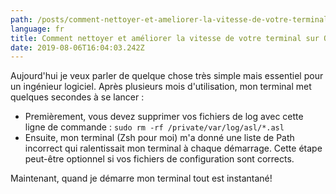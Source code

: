 ```yaml
---
path: /posts/comment-nettoyer-et-ameliorer-la-vitesse-de-votre-terminal-sur-osx
language: fr
title: Comment nettoyer et améliorer la vitesse de votre terminal sur OSX
date: 2019-08-06T16:04:03.242Z
---
```

Aujourd'hui je veux parler de quelque chose très simple mais essentiel pour un ingénieur logiciel. 
Après plusieurs mois d'utilisation, mon terminal met quelques secondes à se lancer :

- Premièrement, vous devez supprimer vos fichiers de log avec cette ligne de commande : `sudo rm -rf /private/var/log/asl/*.asl`
- Ensuite, mon terminal (Zsh pour moi) m'a donné une liste de Path incorrect qui ralentissait mon terminal à chaque démarrage. Cette étape peut-être optionnel si vos fichiers de configuration sont corrects.

Maintenant, quand je démarre mon terminal tout est instantané!
